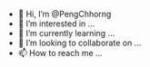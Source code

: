 - 👋 Hi, I’m @PengChhorng
- 👀 I’m interested in ...
- 🌱 I’m currently learning ...
- 💞️ I’m looking to collaborate on ...
- 📫 How to reach me ...

<!---
PengChhorng/PengChhorng is a ✨ special ✨ repository because its `README.md` (this file) appears on your GitHub profile.
You can click the Preview link to take a look at your changes.
--->
